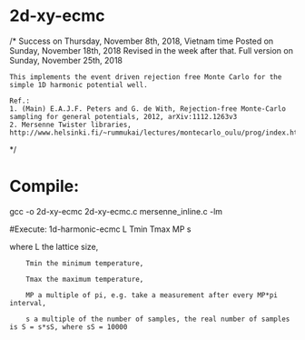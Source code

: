 # 2d-xy-ecmc
/*  Success on Thursday, November 8th, 2018, Vietnam time
    Posted on Sunday, November 18th, 2018
    Revised in the week after that.
    Full version on Sunday, November 25th, 2018

    This implements the event driven rejection free Monte Carlo for the simple 1D harmonic potential well.

    Ref.: 
    1. (Main) E.A.J.F. Peters and G. de With, Rejection-free Monte-Carlo sampling for general potentials, 2012, arXiv:1112.1263v3
    2. Mersenne Twister libraries, http://www.helsinki.fi/~rummukai/lectures/montecarlo_oulu/prog/index.html

*/
# Compile: 
gcc -o 2d-xy-ecmc 2d-xy-ecmc.c mersenne_inline.c -lm 

#Execute: 
1d-harmonic-ecmc L Tmin Tmax MP s

where   L the lattice size,

        Tmin the minimum temperature,
        
        Tmax the maximum temperature,
        
        MP a multiple of pi, e.g. take a measurement after every MP*pi interval,
        
        s a multiple of the number of samples, the real number of samples is S = s*sS, where sS = 10000
